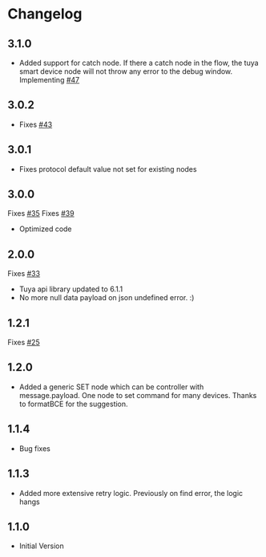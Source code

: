 # Changelog

## 3.1.0

- Added support for catch node. If there a catch node in the flow, the tuya smart device node will not throw any error to the debug window. Implementing [#47](https://github.com/vinodsr/node-red-contrib-tuya-smart-device/issues/47)

## 3.0.2

- Fixes [#43](https://github.com/vinodsr/node-red-contrib-tuya-smart-device/issues/43)

## 3.0.1

- Fixes protocol default value not set for existing nodes

## 3.0.0

Fixes [#35](https://github.com/vinodsr/node-red-contrib-tuya-smart-device/issues/35)
Fixes [#39](https://github.com/vinodsr/node-red-contrib-tuya-smart-device/issues/39)

- Optimized code

## 2.0.0

Fixes [#33](https://github.com/vinodsr/node-red-contrib-tuya-smart-device/issues/33)

- Tuya api library updated to 6.1.1
- No more null data payload on json undefined error. :) 


## 1.2.1

Fixes [#25](https://github.com/vinodsr/node-red-contrib-tuya-smart-device/issues/25)

## 1.2.0
* Added a generic SET node which can be controller with message.payload. One node to set command for many devices. Thanks to formatBCE for the suggestion.

## 1.1.4
* Bug fixes

## 1.1.3

* Added more extensive retry logic. Previously on find error, the logic hangs

## 1.1.0

* Initial Version
